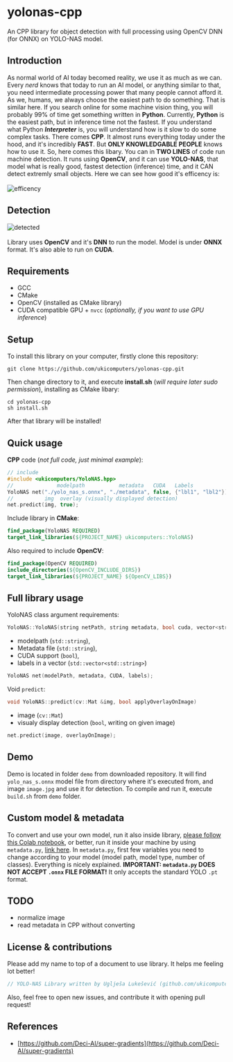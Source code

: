 # yolonas-cpp
An CPP library for object detection with full processing using OpenCV DNN (for ONNX) on YOLO-NAS model.

## Introduction
As normal world of AI today becomed reality, we use it as much as we can. Every _nerd_ knows that today to run an AI model, or anything similar to that, you need intermediate processing power that many people cannot afford it. As we, humans, we always choose the easiest path to do something. That is similar here. If you search online for some machine vision thing, you will probably 99% of time get something written in **Python**. Currently, **Python** is the easiest path, but in inference time not the fastest. If you understand what Python **_Interpreter_** is, you will understand how is it slow to do some complex tasks. There comes **CPP**. It almost runs everything today under the hood, and it's incredibly **FAST**. But **ONLY KNOWLEDGABLE PEOPLE** knows how to use it. So, here comes this libary. You can in **TWO LINES** of code run machine detection. It runs using **OpenCV**, and it can use **YOLO-NAS**, that model what is really good, fastest detection (inference) time, and it CAN detect extremly small objects. Here we can see how good it's efficency is:<br><br>
![efficency](https://github.com/ukicomputers/yolonas-cpp/assets/84191191/3c991abb-e1ed-49da-9cc0-0c37fcab7fe8)

## Detection
![detected](https://github.com/ukicomputers/yolonas-cpp/assets/84191191/800d2aa9-e564-4cd5-a8c8-a38328711fbc)
<br><br>Library uses **OpenCV** and it's **DNN** to run the model. Model is under **ONNX** format. It's also able to run on **CUDA**.

## Requirements
- GCC
- CMake
- OpenCV (installed as CMake library)
- CUDA compatible GPU + `nvcc` (_optionally, if you want to use GPU inference_)

## Setup
To install this library on your computer, firstly clone this repository:
```console
git clone https://github.com/ukicomputers/yolonas-cpp.git
```
Then change directory to it, and execute **install.sh** (_will require later sudo permission_), installing as CMake libary:
```console
cd yolonas-cpp
sh install.sh
```
After that library will be installed!

## Quick usage
**CPP** code (_not full code, just minimal example_):
```cpp
// include
#include <ukicomputers/YoloNAS.hpp>
//              modelpath           metadata   CUDA   Labels
YoloNAS net("./yolo_nas_s.onnx", "./metadata", false, {"lbl1", "lbl2"});
//          img  overlay (visually displayed detection)
net.predict(img, true);
```
Include library in **CMake**:
```cmake
find_package(YoloNAS REQUIRED)
target_link_libraries(${PROJECT_NAME} ukicomputers::YoloNAS)
```
Also required to include **OpenCV**:
```cmake
find_package(OpenCV REQUIRED)
include_directories(${OpenCV_INCLUDE_DIRS})
target_link_libraries(${PROJECT_NAME} ${OpenCV_LIBS})
```

## Full library usage
YoloNAS class argument requirements:
```cpp
YoloNAS::YoloNAS(string netPath, string metadata, bool cuda, vector<string> lbls)
```
- modelpath (`std::string`),
- Metadata file (`std::string`),
- CUDA support (`bool`),
- labels in a vector (`std::vector<std::string>`)
```cpp
YoloNAS net(modelPath, metadata, CUDA, labels);
```
Void `predict`:
```cpp
void YoloNAS::predict(cv::Mat &img, bool applyOverlayOnImage)
```
- image (`cv::Mat`)
- visualy display detection (`bool`, writing on given image)
```cpp
net.predict(image, overlayOnImage);
```

## Demo
Demo is located in folder `demo` from downloaded repository. It will find `yolo_nas_s.onnx` model file from directory where it's executed from, and image `image.jpg` and use it for detection. To compile and run it, execute `build.sh` from `demo` folder.

## Custom model & metadata
To convert and use your own model, run it also inside library, [please follow this Colab notebook](https://colab.research.google.com/github/ukicomputers/yolonas-cpp/blob/main/notebooks/metadata.ipynb), or better, run it inside your machine by using `metadata.py`, [link here](https://github.com/ukicomputers/yolonas-cpp/blob/main/metadata.py). In `metadata.py`, first few variables you need to change according to your model (model path, model type, number of classes). Everything is nicely explained. **IMPORTANT: `metadata.py` DOES NOT ACCEPT `.onnx` FILE FORMAT!** It only accepts the standard YOLO `.pt` format.

## TODO
- normalize image
- read metadata in CPP without converting

## License & contributions
Please add my name to top of a document to use library. It helps me feeling lot better!
```cpp
// YOLO-NAS Library written by Uglješa Lukešević (github.com/ukicomputers)
```
Also, feel free to open new issues, and contribute it with opening pull request!

## References
- [https://github.com/Deci-AI/super-gradients](https://github.com/Deci-AI/super-gradients)
